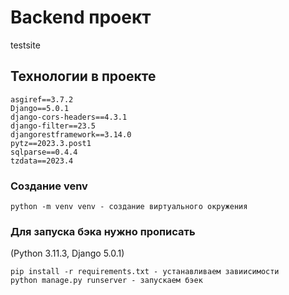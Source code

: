 # Backend проект

testsite

## Технологии в проекте

```
asgiref==3.7.2
Django==5.0.1
django-cors-headers==4.3.1
django-filter==23.5
djangorestframework==3.14.0
pytz==2023.3.post1
sqlparse==0.4.4
tzdata==2023.4
```

### Создание venv

```
python -m venv venv - создание виртуального окружения
```

### Для запуска бэка нужно прописать

(Python 3.11.3, Django 5.0.1)

```
pip install -r requirements.txt - устанавливаем завиисимости
python manage.py runserver - запускаем бэек
```